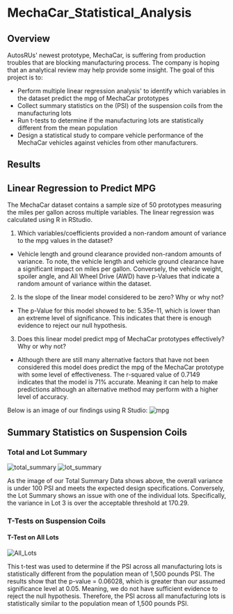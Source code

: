 # MechaCar_Statistical_Analysis
## Overview
AutosRUs' newest prototype, MechaCar, is suffering from production troubles that are blocking manufacturing process. The company is hoping that an analytical review may help provide some insight. The goal of this project is to:
 
  * Perform multiple linear regression analysis' to identify which variables in the dataset predict the mpg of MechaCar prototypes
  * Collect summary statistics on the (PSI) of the suspension coils from the manufacturing lots
  * Run t-tests to determine if the manufacturing lots are statistically different from the mean population
  * Design a statistical study to compare vehicle performance of the MechaCar vehicles against vehicles from other manufacturers. 
  
 ## Results
 
 ## Linear Regression to Predict MPG
  The MechaCar dataset contains a sample size of 50 prototypes measuring the miles per gallon across multiple variables. The linear regression was calculated using R in RStudio.

1. Which variables/coefficients provided a non-random amount of variance to the mpg values in the dataset?
  * Vehicle length and ground clearance provided non-random amounts of variance. To note, the vehicle length and vehicle ground clearance have a significant impact on miles per gallon. Conversely, the vehicle weight, spoiler angle, and All Wheel Drive (AWD) have p-Values that indicate a random amount of variance within the dataset.

2. Is the slope of the linear model considered to be zero? Why or why not?
  * The p-Value for this model showed to be: 5.35e-11, which is lower than an extreme level of significance. This indicates that there is enough evidence to reject our null hypothesis. 

3. Does this linear model predict mpg of MechaCar prototypes effectively? Why or why not?
  * Although there are still many alternative factors that have not been considered this model does predict the mpg of the MechaCar prototype with some level of effectiveness. The r-squared value of 0.7149 indicates that the model is 71% accurate. Meaning it can help to make predictions although an alternative method may perform with a higher level of accuracy. 

Below is an image of our findings using R Studio:
![mpg](https://user-images.githubusercontent.com/110632671/205527209-89ee3a16-b3d3-41ef-b985-077a7030220c.png)

## Summary Statistics on Suspension Coils
### Total and Lot Summary
![total_summary](https://user-images.githubusercontent.com/110632671/205528033-2b966083-f8cf-42b1-8f54-f6ee53ee6b00.png)
![lot_summary](https://user-images.githubusercontent.com/110632671/205528106-9a27de42-b844-4056-81fe-c8e5fb401206.png)

As the image of our Total Summary Data shows above, the overall variance is under 100 PSI and meets the expected design specifications. Conversely, the Lot Summary shows an issue with one of the individual lots. Specifically, the variance in Lot 3 is over the acceptable threshold at 170.29.

### T-Tests on Suspension Coils
#### T-Test on All Lots
![All_Lots](https://user-images.githubusercontent.com/110632671/205529868-146f68ba-9885-48d4-8fd6-40f886471f8c.png)

This t-test was used to determine if the PSI across all manufacturing lots is statistically different from the population mean of 1,500 pounds PSI. The results show that the p-value = 0.06028, which is greater than our assumed significance level at 0.05. Meaning, we do not have sufficient evidence to reject the null hypothesis. Therefore, the PSI across all manufacturing lots is statistically similar to the population mean of 1,500 pounds PSI.

